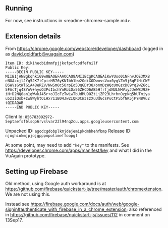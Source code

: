 ## Running

For now, see instructions in <readme-chromex-sample.md>.

## Extension details

From https://chrome.google.com/webstore/developer/dashboard (logged in as david.goldfarb@vuagain.com)

```
Item ID: dikihecbidmmfpjjkofpcfcpdfefnilf
Public Key:
-----BEGIN PUBLIC KEY-----
MIIBIjANBgkqhkiG9w0BAQEFAAOCAQ8AMIIBCgKCAQEAiKwYUoo01NFnvJOE3MXB
eNOAzxjlJYq5JK7tCpirHR76yKNIbh1bw2OdiXODwovsVxx0ygVZm5j6qElHiCWE
BSWVsGtWlGiA48eRZV/NwSmOc5OrpEo5OqGDr38/onmDzWQcUmGzxD09Yq2wZ6oL
5FAcTjq48YnV+hyoO3PsIbchYnRbLDx56ZHCD6AB5HfrfjdNULNHViyJJeWBJ9Z+
iH+D2NQ0an1gWwkJ45r+oJIcFzTwLwTbUdMU9OZtLjZP23Lh+hnOzpNq5hUTmiya
u5zIiQsb+zw8WyhtOLHx711B04Jw2IQR0CWJszXuUdGcsPuCtP5bfNK5jPYN8Vu2
tQIDAQAB
-----END PUBLIC KEY-----
```

Client Id: `856783092972-5eptaefsf6lsqo6rvslvar22l94nq2cu.apps.googleusercontent.com`

Unpacked ID: `agodcgdobplkmjdejemipkdmbhehfbmp`
Release ID:  `njoghiokmjpjojgpppnpolimeffoopgf`

At some point, may need to add `"key"` to the manifests. See
https://developer.chrome.com/apps/manifest/key and what I did in the VuAgain prototype.


## Setting up Firebase

Old method, using Google auth workaround is at
<https://github.com/firebase/quickstart-js/tree/master/auth/chromextension>. We are not
using this.

Instead see
https://firebase.google.com/docs/auth/web/google-signin#authenticate_with_firebase_in_a_chrome_extension;
also referenced in https://github.com/firebase/quickstart-js/issues/112 in comment on 13Sep17.

